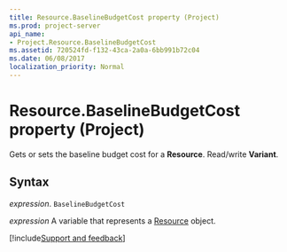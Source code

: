 ```yaml
---
title: Resource.BaselineBudgetCost property (Project)
ms.prod: project-server
api_name:
- Project.Resource.BaselineBudgetCost
ms.assetid: 720524fd-f132-43ca-2a0a-6bb991b72c04
ms.date: 06/08/2017
localization_priority: Normal
---
```



# Resource.BaselineBudgetCost property (Project)

Gets or sets the baseline budget cost for a  **Resource**. Read/write **Variant**.


## Syntax

_expression_. `BaselineBudgetCost`

_expression_ A variable that represents a [Resource](./Project.Resource.md) object.

[!include[Support and feedback](~/includes/feedback-boilerplate.md)]